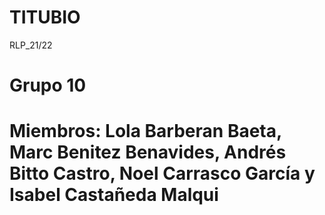 # TITUBIO
RLP_21/22
# Grupo 10
# Miembros: Lola Barberan Baeta, Marc Benitez Benavides, Andrés Bitto Castro, Noel Carrasco García y Isabel Castañeda Malqui
# 
